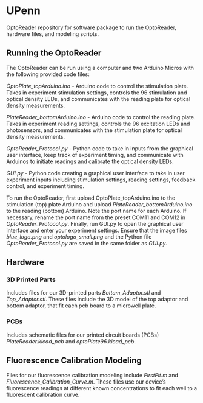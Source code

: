 # UPenn

OptoReader repository for software package to run the OptoReader, hardware files, and modeling scripts.

## Running the OptoReader

The OptoReader can be run using a computer and two Arduino Micros with the following provided code files: 

*OptoPlate_topArduino.ino* - Arduino code to control the stimulation plate. Takes in experiment stimulation settings, controls the 96 stimulation and optical density LEDs, and communicates with the reading plate for optical density measurements.

*PlateReader_bottomArduino.ino* - Arduino code to control the reading plate. Takes in experiment reading settings, controls the 96 excitation LEDs and photosensors, and communicates with the stimulation plate for optical density measurements. 

*OptoReader_Protocol.py* - Python code to take in inputs from the graphical user interface, keep track of experiment timing, and communicate with Arduinos to initiate readings and calibrate the optical density LEDs.

*GUI.py* - Python code creating a graphical user interface to take in user experiment inputs including stimulation settings, reading settings, feedback control, and experiment timing.

To run the OptoReader, first upload OptoPlate_topArduino.ino to the stimulation (top) plate Arduino and upload *PlateReader_bottomArduino.ino* to the reading (bottom) Arduino. Note the port name for each Arduino. If necessary, rename the port name from the preset COM11 and COM12 in *OptoReader_Protocol.py*. Finally, run GUI.py to open the graphical user interface and enter your experiment settings. Ensure that the image files *blue_logo.png* and *optologo_small.png* and the Python file *OptoReader_Protocol.py* are saved in the same folder as *GUI.py*.

## Hardware

### 3D Printed Parts
Includes files for our 3D-printed parts *Bottom_Adaptor.stl* and *Top_Adaptor.stl*. These files include the 3D model of the top adaptor and bottom adaptor, that fit each pcb board to a microwell plate.

### PCBs
Includes schematic files for our printed circuit boards (PCBs) *PlateReader.kicad_pcb* and *optoPlate96.kicad_pcb*. 

## Fluorescence Calibration Modeling

Files for our fluorescence calibration modeling include *FirstFit.m* and *Fluorescence_Calibration_Curve.m*. These files use our device’s fluorescence readings at different known concentrations to fit each well to a fluorescent calibration curve.

